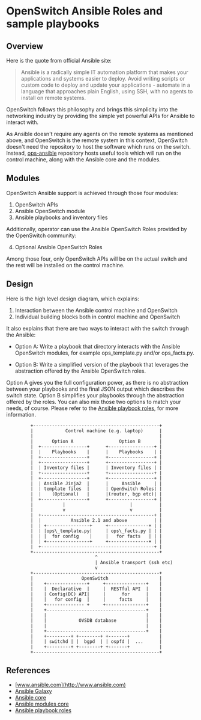 # OpenSwitch Ansible Roles and sample playbooks

## Overview

Here is the quote from official Ansible site:

> Ansible is a radically simple IT automation platform that makes your
> applications and systems easier to deploy.  Avoid writing scripts or
> custom code to deploy and update your applications - automate in a
> language that approaches plain English, using SSH, with no agents to
> install on remote systems.

OpenSwitch follows this philosophy and brings this simplicity into the
networking industry by providing the simple yet powerful APIs for Ansible
to interact with.

As Ansible doesn't require any agents on the remote systems as mentioned
above, and OpenSwitch is the remote system in this context, OpenSwitch
doesn't need the repository to host the software which runs on the switch.
Instead, [ops-ansible](http://git.openswitch.net/cgit/openswitch/ops-ansible)
repository hosts useful tools which will run on the control machine,
along with the Ansible core and the modules.


## Modules

OpenSwitch Ansible support is achieved through those four modules:

1. OpenSwitch APIs
2. Ansible OpenSwitch module
3. Ansible playbooks and inventory files

Additionally, operator can use the Ansible OpenSwitch Roles provided
by the OpenSwitch community:

4. Optional Ansible OpenSwitch Roles

Among those four, only OpenSwitch APIs will be on the actual switch
and the rest will be installed on the control machine.


## Design

Here is the high level design diagram, which explains:

1. Interaction between the Ansible control machine and OpenSwitch
2. Individual building blocks both in control machine and OpenSwitch

It also explains that there are two ways to interact with the switch
through the Ansible:

- Option A: Write a playbook that directory interacts with the Ansible
            OpenSwitch modules, for example ops\_template.py and/or
            ops\_facts.py.

- Option B: Write a simplified version of the playbook that leverages
            the abstraction offered by the Ansible OpenSwitch roles.

Option A gives you the full configuration power, as there is no
abstraction between your playbooks and the final JSON output which
describes the switch state.  Option B simplifies your playbooks through
the abstraction offered by the roles.  You can also mix those two
options to match your needs, of course.  Please refer to the
[Ansible playbook roles](http://docs.ansible.com/ansible/playbooks_roles.html),
for more information.

```
         +-----------------------------------------------+
         |            Control machine (e.g. laptop)      |
         |                                               |
         |       Option A                 Option B       |
         |  +-----------------+      +-----------------+ |
         |  |    Playbooks    |      |    Playbooks    | |
         |  +-----------------+      +-----------------+ |
         |  +-----------------+      +-----------------+ |
         |  | Inventory files |      | Inventory files | |
         |  +-----------------+      +-----------------+ |
         |  +-----------------+      +-----------------+ |
         |  | Ansible Jinja2  |      |     Ansible     | |
         |  | template files  |      | OpenSwitch Roles| |
         |  |    (Optional)   |      |(router, bgp etc)| |
         |  +-----------------+      +-----------------+ |
         |           |                        |          |
         |           v                        v          |
         |  +------------------------------------------+ |
         |  |           Ansible 2.1 and above          | |
         |  | +----------------+     +---------------+ | |
         |  | |ops\_template.py|     | ops\_facts.py | | |
         |  | |  for config    |     |   for facts   | | |
         |  | +----------------+     +---------------+ | |
         |  +------------------------------------------+ |
         +-----------------------------------------------+
                                 ^
                                 | Ansible transport (ssh etc)
                                 v
         +-----------------------------------------------+
         |                  OpenSwitch                   |
         |    +---------------+     +---------------+    |
         |    |  Declarative  |     |  RESTful API  |    |
         |    | Config(DC) API|     |      for      |    |
         |    |   for config  |     |     facts     |    |
         |    +-------------- +     +---------------+    |
         |    +-------------------------------------+    |
         |    |                                     |    |
         |    |            OVSDB database           |    |
         |    |                                     |    |
         |    +-------------------------------------+    |
         |    +---------+ +--------+ +-------+           |
         |    | switchd | |  bgpd  | | ospfd |  ...      |
         |    +---------+ +--------+ +-------+           |
         +-----------------------------------------------+
```


## References

- [www.ansible.com](http://www.ansible.com)
- [Ansible Galaxy](https://galaxy.ansible.com/)
- [Ansible core](https://github.com/ansible/ansible)
- [Ansible modules core](https://github.com/ansible/ansible-modules-core)
- [Ansible playbook roles](http://docs.ansible.com/ansible/playbooks_roles.html)
